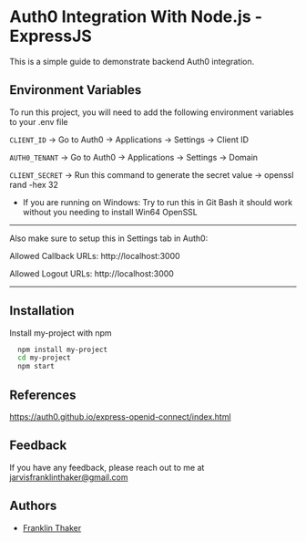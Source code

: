 
# Auth0 Integration With Node.js - ExpressJS

This is a simple guide to demonstrate backend Auth0 integration.


## Environment Variables

To run this project, you will need to add the following environment variables to your .env file

`CLIENT_ID` -> Go to Auth0 -> Applications -> Settings -> Client ID

`AUTH0_TENANT` -> Go to Auth0 -> Applications -> Settings -> Domain

`CLIENT_SECRET` -> Run this command to generate the secret value -> openssl rand -hex 32
    
- If you are running on Windows: Try to run this in Git Bash it should work without you needing to install Win64 OpenSSL

--------------------------------------------------------

Also make sure to setup this in Settings tab in Auth0:

Allowed Callback URLs: http://localhost:3000

Allowed Logout URLs: http://localhost:3000

--------------------------------------------------------    
    


## Installation

Install my-project with npm

```bash
  npm install my-project
  cd my-project
  npm start
```
    
## References

https://auth0.github.io/express-openid-connect/index.html

## Feedback

If you have any feedback, please reach out to me at jarvisfranklinthaker@gmail.com



## Authors

- [Franklin Thaker](https://www.github.com/FranklinThaker)

